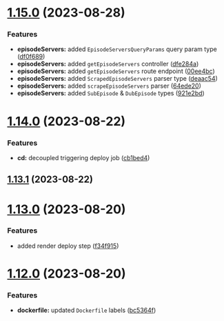 # [1.15.0](https://github.com/ghoshRitesh12/aniwatch-api/compare/v1.14.0...v1.15.0) (2023-08-28)


### Features

* **episodeServers:** added `EpisodeServersQueryParams` query param type ([df0f689](https://github.com/ghoshRitesh12/aniwatch-api/commit/df0f689ff360fc8a80ae313ba9d9d03350e82518))
* **episodeServers:** added `getEpisodeServers` controller ([dfe284a](https://github.com/ghoshRitesh12/aniwatch-api/commit/dfe284a9a7bbef76b59a88c3f75d294663b6001d))
* **episodeServers:** added `getEpisodeServers` route endpoint ([00ee4bc](https://github.com/ghoshRitesh12/aniwatch-api/commit/00ee4bcbab4059888b7385a3d93446bd12662bdf))
* **episodeServers:** added `ScrapedEpisodeServers` parser type ([deaac54](https://github.com/ghoshRitesh12/aniwatch-api/commit/deaac5475ea5ee193bf5e515ddd95259cc36cbdb))
* **episodeServers:** added `scrapeEpisodeServers` parser ([64ede20](https://github.com/ghoshRitesh12/aniwatch-api/commit/64ede2033cf9b433503fa9d08c3debce1eecc179))
* **episodeServers:** added `SubEpisode` & `DubEpisode` types ([921e2bd](https://github.com/ghoshRitesh12/aniwatch-api/commit/921e2bdf3e790b731b17fce991b94ec772b7ffdf))



# [1.14.0](https://github.com/ghoshRitesh12/aniwatch-api/compare/v1.13.1...v1.14.0) (2023-08-22)


### Features

* **cd:** decoupled triggering deploy job ([cb1bed4](https://github.com/ghoshRitesh12/aniwatch-api/commit/cb1bed43cef491cd9bd245be8c7abf901d218817))



## [1.13.1](https://github.com/ghoshRitesh12/aniwatch-api/compare/v1.13.0...v1.13.1) (2023-08-22)



# [1.13.0](https://github.com/ghoshRitesh12/aniwatch-api/compare/v1.12.0...v1.13.0) (2023-08-20)


### Features

* added render deploy step ([f34f915](https://github.com/ghoshRitesh12/aniwatch-api/commit/f34f91561b692a383dd8145f231f8c6bab91013f))



# [1.12.0](https://github.com/ghoshRitesh12/aniwatch-api/compare/v1.11.0...v1.12.0) (2023-08-20)


### Features

* **dockerfile:** updated `Dockerfile` labels ([bc5364f](https://github.com/ghoshRitesh12/aniwatch-api/commit/bc5364fbf1c6f04f1ab214b9ad35ba04dbbc7602))



